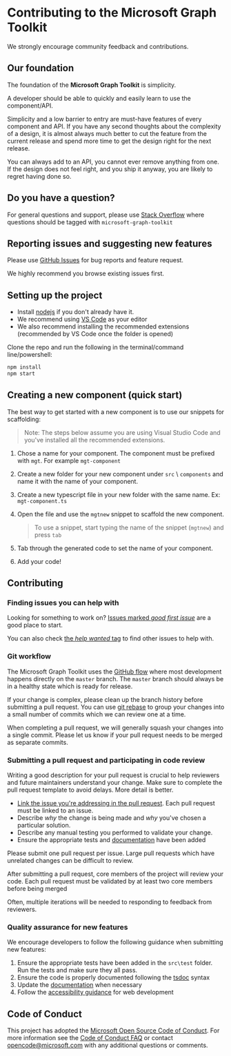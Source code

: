 # Contributing to the Microsoft Graph Toolkit

We strongly encourage community feedback and contributions.

## Our foundation

The foundation of the **Microsoft Graph Toolkit** is simplicity.

A developer should be able to quickly and easily learn to use the component/API.

Simplicity and a low barrier to entry are must-have features of every component and API. If you have any second thoughts about the complexity of a design, it is almost always much better to cut the feature from the current release and spend more time to get the design right for the next release.

You can always add to an API, you cannot ever remove anything from one. If the design does not feel right, and you ship it anyway, you are likely to regret having done so.

## Do you have a question?

For general questions and support, please use [Stack Overflow](https://stackoverflow.com/questions/tagged/microsoft-graph-toolkit) where questions should be tagged with `microsoft-graph-toolkit`

## Reporting issues and suggesting new features

Please use [GitHub Issues](https://github.com/microsoftgraph/microsoft-graph-toolkit/issues?q=is%3Aissue+is%3Aopen+sort%3Aupdated-desc) for bug reports and feature request.

We highly recommend you browse existing issues first.

## Setting up the project

- Install [nodejs](https://nodejs.org) if you don't already have it.
- We recommend using [VS Code](https://code.visualstudio.com/) as your editor
- We also recommend installing the recommended extensions (recommended by VS Code once the folder is opened)

Clone the repo and run the following in the terminal/command line/powershell:

```bash
npm install
npm start
```

## Creating a new component (quick start)

The best way to get started with a new component is to use our snippets for scaffolding:

> Note: The steps below assume you are using Visual Studio Code and you've installed all the recommended extensions.

1. Chose a name for your component. The component must be prefixed with `mgt`. For example `mgt-component`

1. Create a new folder for your new component under `src` \ `components` and name it with the name of your component.

1. Create a new typescript file in your new folder with the same name. Ex: `mgt-component.ts`

1. Open the file and use the `mgtnew` snippet to scaffold the new component.

    > To use a snippet, start typing the name of the snippet (`mgtnew`) and press `tab`

1. Tab through the generated code to set the name of your component. 

1. Add your code!

<!-- ## Testing the preview NPM package

If you want to install the preview package just once, run this command:

```bash
npm install @microsoft/mgt --registry https://pkgs.dev.azure.com/microsoft-graph-toolkit/_packaging/MGT/npm/registry/
```

If you want to be able to do it again later, by running `npm install`, add the preview feed to your project's '.npmrc' file (create a '.npmrc' file if you don't have one already):

```
registry=https://pkgs.dev.azure.com/microsoft-graph-toolkit/_packaging/MGT/npm/registry/
always-auth=true
```

Then just install the package:

```bash
npm install @microsoft/mgt
```

[TODO: Make sure everybody can access this feed publicly.] -->

## Contributing

### Finding issues you can help with

Looking for something to work on?
[Issues marked _good first issue_](https://github.com/microsoftgraph/microsoft-graph-toolkit/labels/good%20first%20issue)
are a good place to start.

You can also check [the _help wanted_ tag](https://github.com/microsoftgraph/microsoft-graph-toolkit/labels/help%20wanted)
to find other issues to help with.

### Git workflow

The Microsoft Graph Toolkit uses the [GitHub flow](https://guides.github.com/introduction/flow/) where most development happens directly on the `master` branch. The `master` branch should always be in a healthy state which is ready for release.

If your change is complex, please clean up the branch history before submitting a pull request.
You can use [git rebase](https://docs.microsoft.com/en-us/azure/devops/repos/git/rebase#squash-local-commits) to group your changes into a small number of commits which we can review one at a time.

When completing a pull request, we will generally squash your changes into a single commit. Please let us know if your pull request needs to be merged as separate commits.

### Submitting a pull request and participating in code review

Writing a good description for your pull request is crucial to help reviewers and future maintainers understand your change. Make sure to complete the pull request template to avoid delays. More detail is better.

- [Link the issue you're addressing in the pull request](https://github.com/blog/957-introducing-issue-mentions). Each pull request must be linked to an issue.
- Describe _why_ the change is being made and _why_ you've chosen a particular solution.
- Describe any manual testing you performed to validate your change.
- Ensure the appropriate tests and [documentation](https://github.com/microsoftgraph/microsoft-graph-docs/tree/master/concepts/toolkit) have been added

Please submit one pull request per issue. Large pull requests which have unrelated changes can be difficult to review.

After submitting a pull request, core members of the project will review your code. Each pull request must be validated by at least two core members before being merged

Often, multiple iterations will be needed to responding to feedback from reviewers.

### Quality assurance for new features

We encourage developers to follow the following guidance when submitting new features:

1. Ensure the appropriate tests have been added in the `src\test` folder. Run the tests and make sure they all pass.
1. Ensure the code is properly documented following the [tsdoc](https://github.com/Microsoft/tsdoc) syntax
1. Update the [documentation](https://github.com/microsoftgraph/microsoft-graph-docs/tree/master/concepts/toolkit) when necessary
1. Follow the [accessibility guidance](https://developer.mozilla.org/en-US/docs/Web/Accessibility) for web development

<!-- ### Testing

Your changes should include tests to verify new functionality wherever possible.

[[TODO - how to add and run tests]] -->

## Code of Conduct

This project has adopted the [Microsoft Open Source Code of Conduct](https://opensource.microsoft.com/codeofconduct/). For more information see the [Code of Conduct FAQ](https://opensource.microsoft.com/codeofconduct/faq/) or contact [opencode@microsoft.com](mailto:opencode@microsoft.com) with any additional questions or comments.
